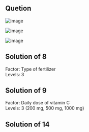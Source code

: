 ## Quetion

![image](https://github.com/user-attachments/assets/5eb17de7-fe39-48df-80f5-4a2cb273049d)

![image](https://github.com/user-attachments/assets/7e7b4570-7e58-44a5-b49a-2bc1c26b860e)

![image](https://github.com/user-attachments/assets/1135d0a0-70eb-473a-96f8-c4c0dafad2eb)

## Solution of 8
Factor: Type of fertilizer  
Levels: 3  
## Solution of 9
Factor: Daily dose of vitamin C  
Levels: 3 (200 mg, 500 mg, 1000 mg)  
## Solution of 14
